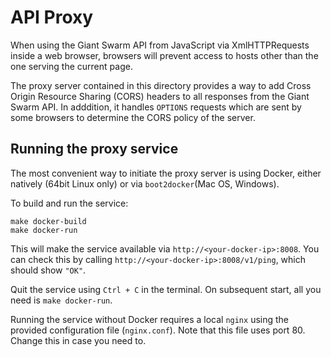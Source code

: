 # API Proxy

When using the Giant Swarm API from JavaScript via XmlHTTPRequests inside a web browser, browsers will prevent access to hosts other than the one serving the current page.

The proxy server contained in this directory provides a way to add Cross Origin Resource Sharing (CORS) headers to all responses from the Giant Swarm API. In adddition, it handles `OPTIONS` requests which are sent by some browsers to determine the CORS policy of the server.

## Running the proxy service

The most convenient way to initiate the proxy server is using Docker, either natively (64bit Linux only) or via `boot2docker`(Mac OS, Windows).

To build and run the service:

```
make docker-build
make docker-run
```

This will make the service available via `http://<your-docker-ip>:8008`. You can check this by calling `http://<your-docker-ip>:8008/v1/ping`, which should show `"OK"`.

Quit the service using `Ctrl + C` in the terminal. On subsequent start, all you need is `make docker-run`.

Running the service without Docker requires a local `nginx` using the provided configuration file (`nginx.conf`). Note that this file uses port 80. Change this in case you need to.

